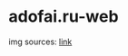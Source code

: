 # adofai.ru-web
img sources: [link](https://drive.google.com/drive/folders/1L2v5JWOou56RXJWIIp1fgNNQ9bbD3zQ0?usp=sharing)
